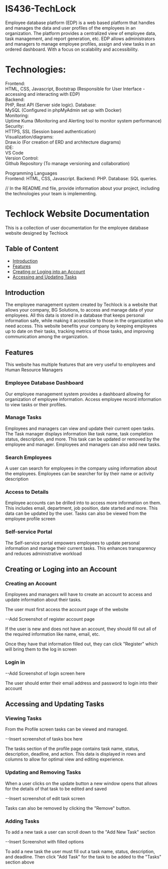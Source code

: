 # IS436-TechLock

Employee database platform (EDP) is a web based platform that handles and manages the data and user profiles of the employees in an organization. The platform provides a centralized view of employee data, task management, and report generation, etc. EDP allows administrators and managers to manage employee profiles, assign and view tasks in an ordered dashboard. With a focus on scalability and accessibility. 

# Technologies:
Frontend:   
HTML, CSS, Javascript, Bootstrap
(Responsible for User Interface - accessing and interacting with EDP)  
Backend:   
PHP, Rest API
(Server side logic). 
Database:  
MySQL
(Configured in phpMyAdmin set up with Docker)  
Monitoring:  
Uptime Kuma
(Monitoring and Alerting tool to monitor system performance)  
Security:   
HTTPS, SSL
(Session based authentication)  
Visualization/diagrams:   
Draw.io 
(For creation of ERD and architecture diagrams)  
IDE:  
	VS Code   
Version Control:   
Github Repository
(To manage versioning and collaboration)  

Programming Languages  
Frontend: HTML, CSS, Javascript. Backend: PHP. Database: SQL queries.




// In the README.md file, provide information about your project, including the technologies your team is implementing.

# Techlock Website Documentation 

This is a collection of user documentation for the employee database website designed by Techlock

## Table of Content

* [Introduction](#introduction)
* [Features](#features)
* [Creating or Loging into an Account](#creating-or-loging-into-an-account)
* [Accessing and Updating Tasks](#accessing-and-updating-tasks)



## Introduction

The employee management system created by Techlock is a website that allows your company, BG Solutions, to access and manage data of your employees. All this data is stored in a database that keeps personal information safe, while making it accessible to those in the organization who need access. This website benefits your company by keeping employees up to date on their tasks, tracking metrics of those tasks, and improving communication among the organization.

## Features

This website has multiple features that are very useful to employees and Human Resource Managers

### Employee Database Dashboard

Our employee management system provides a dashboard allowing for organization of employee information. Access employee record information to view tasks or their profiles.

### Manage Tasks

Employees and managers can view and update their current open tasks. The Task manager displays information like task name, task completion status, description, and more. This task can be updated or removed by the employee and manager. Employees and managers can also add new tasks. 

### Search Employees

A user can search for employees in the company using information about the employees. Employees can be searcher for by their name or activity description

### Access to Details

Employee accounts can be drilled into to access more information on them. This includes email, department, job position, date started and more. This data can be updated by the user. Tasks can also be viewed from the employee profile screen

### Self-service Portal

The Self-service portal empowers employees to update personal information and manage their current tasks. This enhances transparency and reduces administrative workload

## Creating or Loging into an Account

### Creating an Account

Employees and managers will have to create an account to access and update information about their tasks. 

The user must first access the account page of the website

--Add Screenshot of register account page

If the user is new and does not have an account, they should fill out all of the required information like name, email, etc. 

Once they have that information filled out, they can click "Register" which will bring them to the log in screen

### Login in

--Add Screenshot of login screen here

The user should enter their email address and password to login into their account

## Accessing and Updating Tasks

### Viewing Tasks 
From the Profile screen tasks can be viewed and managed. 

--Insert screenshot of tasks box here

The tasks section of the profile page contains task name, status, description, deadline, and action. This data is displayed in rows and columns to allow for optimal view and editing experience. 

### Updating and Removing Tasks

When a user clicks on the update button a new window opens that allows for the details of that task to be edited and saved

--Insert screenshot of edit task screen

Tasks can also be removed by clicking the "Remove" button.

### Adding Tasks

To add a new task a user can scroll down to the "Add New Task" section

--Insert Screenshot with filled options

To add a new task the user must fill out a task name, status, description, and deadline. Then click "Add Task" for the task to be added to the "Tasks" section above



